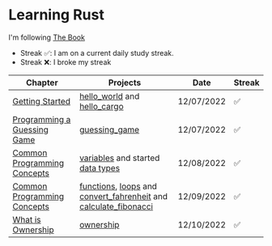 # Learning Rust

I'm following [The Book](https://rust-book.cs.brown.edu/experiment-intro.html)

- Streak ✅: I am on a current daily study streak.
- Streak ❌: I broke my streak

| Chapter  | Projects | Date | Streak 
| ------------- | ------------- | ------------- | -------------
| [Getting Started](https://rust-book.cs.brown.edu/ch01-00-getting-started.html)  | [hello_world](projects/hello_world) and [hello_cargo](projects/hello_cargo)  | 12/07/2022 |✅
| [Programming a Guessing Game](https://rust-book.cs.brown.edu/ch02-00-guessing-game-tutorial.html)  | [guessing_game](projects/guessing_game) | 12/07/2022 | ✅
| [Common Programming Concepts](https://rust-book.cs.brown.edu/ch03-00-common-programming-concepts.html)  | [variables](projects/variables/) and started [data types](projects/data_types/) | 12/08/2022 | ✅
| [Common Programming Concepts](https://rust-book.cs.brown.edu/ch03-00-common-programming-concepts.html)  | [functions](projects/functions/), [loops](projects/loops/) and [convert_fahrenheit](projects/convert_fahrenheit/) and [calculate_fibonacci](projects/fibonacci/) | 12/09/2022 | ✅
| [What is Ownership](https://rust-book.cs.brown.edu/ch04-01-what-is-ownership.html)  |[ownership](projects/ownership/) | 12/10/2022 | ✅
